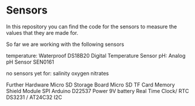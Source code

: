 # Sensors
In this repository you can find the code for the sensors to measure the values that they are made for. 

So far we are working with the following sensors
 
temperature: Waterproof DS18B20 Digital Temperature Sensor 
pH:  Analog pH Sensor SEN0161 

no sensors yet for:
salinity 
oxygen 
nitrates 

 

Further Hardware
Micro SD Storage Board Micro SD TF Card Memory Shield Module SPI Arduino D22537 
Power 9V battery 
Real Time Clock/ RTC DS3231 / AT24C32 I2C 
